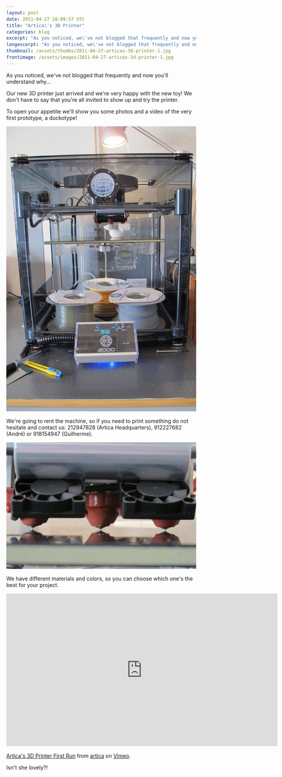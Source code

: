 ```yaml
---
layout: post
date: 2011-04-27 18:09:57 UTC
title: "Artica\'s 3D Printer"
categories: blog
excerpt: "As you noticed, we\'ve not blogged that frequently and now you\'ll understand why..."
longexcerpt: "As you noticed, we\'ve not blogged that frequently and now you\'ll understand why... Our new 3D printer just arrived and we\'re very happy with the new toy! We don\'t have to say that you\'re all invited to show up and try the printer."
thumbnail: /assets/thumbs/2011-04-27-articas-3d-printer-1.jpg
frontimage: /assets/images/2011-04-27-articas-3d-printer-1.jpg
---
```


As you noticed, we've not blogged that frequently and now you'll understand why...

Our new 3D printer just arrived and we're very happy with the new toy! We don't have to say that you're all invited to show up and try the printer.

To open your appetite we'll show you some photos and a video of the very first prototype, a duckotype!

<a href="http://www.artica.cc/blog/wp-content/uploads/2011/04/IMG_04501.jpg">![](/assets/images/2011-04-27-articas-3d-printer-1.jpg)</a>

We're going to rent the machine, so if you need to print something do not hesitate and contact us: 212947828 (Artica Headquarters), 912227682 (André) or 918154947 (Guilherme).

<a href="http://www.artica.cc/blog/wp-content/uploads/2011/04/IMG_0442.jpg">![](/assets/images/2011-04-27-articas-3d-printer-2.jpg)</a>

We have different materials and colors, so you can choose which one's the best for your project.

<object width="720" height="405"><param name="allowfullscreen" value="true" /><param name="allowscriptaccess" value="always" /><param name="movie" value="http://vimeo.com/moogaloop.swf?clip_id=22942285&amp;server=vimeo.com&amp;show_title=1&amp;show_byline=1&amp;show_portrait=1&amp;color=00adef&amp;fullscreen=1&amp;autoplay=0&amp;loop=0" /><embed type="application/x-shockwave-flash" width="720" height="405" src="http://vimeo.com/moogaloop.swf?clip_id=22942285&amp;server=vimeo.com&amp;show_title=1&amp;show_byline=1&amp;show_portrait=1&amp;color=00adef&amp;fullscreen=1&amp;autoplay=0&amp;loop=0" allowscriptaccess="always" allowfullscreen="true"></embed></object>

<a href="http://vimeo.com/22942285">Artica's 3D Printer First Run</a> from <a href="http://vimeo.com/articacc">artica</a> on <a href="http://vimeo.com">Vimeo</a>.

Isn't she lovely?!

&nbsp;

&nbsp;

